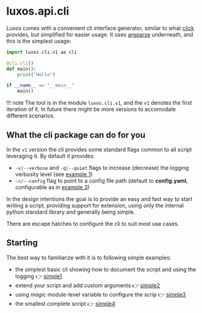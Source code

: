 # luxos.api.cli

Luxos comes with a convenient cli interface generator, similar to what [click](https://palletsprojects.com/p/click) provides,
but simplified for easier usage. It uses [argparse](https://docs.python.org/3/library/argparse.html) underneath, and this is the simplest usage:

```python
import luxos.cli.v1 as cli

@cli.cli()
def main():
    print("Hello")

if __name__ == "__main__"
    main()
```
!!! note
    The tool is in the module `luxos.cli.v1`, and the `v1` denotes the first iteration of it. In future there 
    might be more versions to accomodate different scenarios.

## What the cli package can do for you

In the `v1` version the cli provides some standard flags common to all script leveraging it. By default it provides:

* `-v|--verbose` and `-q|--quiet` flags to increase (decrease)  the logging verbosity level (see [example 1](cli/example1.md))
* `-c/--config` flag to point to a config file path (default to **config.yaml**, configurable as in [example 3](cli/example3.md))

In the design intentions the goal is to provide an easy and fast way to start writing a script, providing 
support for extension, using only the internal python standard library and generally being simple.

There are escape hatches to configure the cli to suit most use cases.

## Starting

The best way to familiarize with it is to following simple examples:

- the simplest basic cli showing how to document the script and using the logging 👉 [simple1](cli/example1.md)
- extend your script and add custom arguments 👉 [simple2](cli/example2)
- using *magic* module-level variable to configure the scrip 👉 [simple3](cli/example3)
- the smallest complete script 👉 [simple4](cli/example4)
